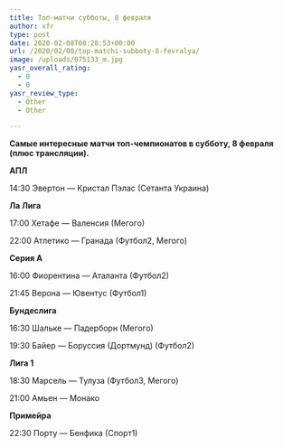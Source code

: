 ```yaml
---
title: Топ-матчи субботы, 8 февраля
author: xfr
type: post
date: 2020-02-08T08:28:53+00:00
url: /2020/02/08/top-matchi-subboty-8-fevralya/
image: /uploads/075133_m.jpg
yasr_overall_rating:
  - 0
  - 0
yasr_review_type:
  - Other
  - Other

---
```

**Самые интересные матчи топ-чемпионатов в субботу, 8 февраля (плюс трансляции).**

**АПЛ**

14:30 Эвертон &#8212; Кристал Пэлас (Сетанта Украина)

**Ла Лига**

17:00 Хетафе &#8212; Валенсия (Мегого)

22:00 Атлетико &#8212; Гранада (Футбол2, Мегого)

**Серия А**

16:00 Фиорентина &#8212; Аталанта (Футбол2)

21:45 Верона &#8212; Ювентус (Футбол1)

**Бундеслига**

16:30 Шальке &#8212; Падерборн (Мегого)

19:30 Байер &#8212; Боруссия (Дортмунд) (Футбол2)

**Лига 1**

18:30 Марсель &#8212; Тулуза (Футбол3, Мегого)

21:00 Амьен &#8212; Монако

**Примейра**

22:30 Порту &#8212; Бенфика (Спорт1)